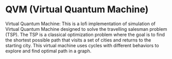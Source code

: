 # QVM (Virtual Quantum Machine)
Virtual Quantum Machine: This is a lofi implementation of simulation of Virtual Quantum Machine designed to solve the travelling salesman problem (TSP). The TSP is a classical optimization problem where the goal is to find the shortest possible path that visits a set of cities and returns to the starting city. This virtual machine uses cycles with different behaviors to explore and find optimal path in a graph.

